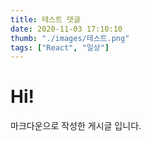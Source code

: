 ```yaml
---
title: 테스트 댓글
date: 2020-11-03 17:10:10
thumb: "./images/테스트.png"
tags: ["React", "일상"]
---
```

    
# Hi!
    
마크다운으로 작성한 게시글 입니다.
